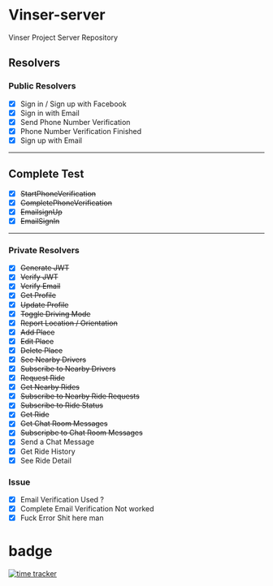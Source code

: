# Vinser-server

Vinser Project Server Repository

## Resolvers

### Public Resolvers

- [x] Sign in / Sign up with Facebook
- [x] Sign in with Email
- [x] Send Phone Number Verification
- [x] Phone Number Verification Finished
- [x] Sign up with Email

---

## Complete Test

- [x] ~~StartPhoneVerification~~
- [x] ~~CompletePhoneVerification~~
- [x] ~~EmailsignUp~~
- [x] ~~EmailSignIn~~

---

### Private Resolvers

- [x] ~~Generate JWT~~
- [x] ~~Verify JWT~~
- [x] ~~Verify Email~~
- [x] ~~Get Profile~~
- [x] ~~Update Profile~~
- [x] ~~Toggle Driving Mode~~
- [x] ~~Report Location / Orientation~~
- [x] ~~Add Place~~
- [x] ~~Edit Place~~
- [x] ~~Delete Place~~
- [x] ~~See Nearby Drivers~~
- [x] ~~Subscribe to Nearby Drivers~~
- [x] ~~Request Ride~~
- [x] ~~Get Nearby Rides~~
- [x] ~~Subscribe to Nearby Ride Requests~~
- [x] ~~Subscribe to Ride Status~~
- [x] ~~Get Ride~~
- [x] ~~Get Chat Room Messages~~
- [x] ~~Subscripbe to Chat Room Messages~~
- [x] Send a Chat Message
- [x] Get Ride History
- [x] See Ride Detail

### Issue

- [x] Email Verification Used ?
- [x] Complete Email Verification Not worked
- [x] Fuck Error Shit here man

# badge

[![time tracker](https://wakatime.com/badge/github/vapvin/Vinser-server.svg)](https://wakatime.com/badge/github/vapvin/Vinser-server)
